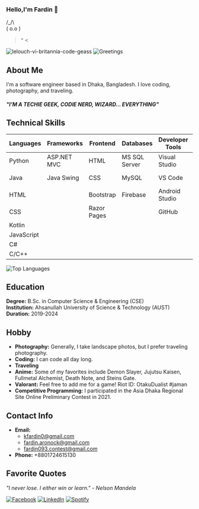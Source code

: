 ### Hello,I'm Fardin 👋
  /\_/\  
 ( o.o ) 
  > ^ <
> 


![lelouch-vi-britannia-code-geass](https://user-images.githubusercontent.com/64925270/216568044-79ebc227-eb82-4b02-a822-cab1410478f5.gif)
![Greetings](https://media.giphy.com/media/3o7TKMt1VVNkHV2PaE/giphy.gif)

## About Me

I'm a software engineer based in Dhaka, Bangladesh. I love coding, photography, and traveling.

#### _"I'M A TECHIE GEEK, CODIE NERD, WIZARD... EVERYTHING"_

## Technical Skills

| Languages       | Frameworks          | Frontend         | Databases        | Developer Tools   | Other Skills     | Soft Skills      |
|-----------------|---------------------|------------------|------------------|-------------------|------------------|------------------|
| Python          | ASP.NET MVC         | HTML             | MS SQL Server    | Visual Studio     | Latex            | Time Management |
| Java            | Java Swing          | CSS              | MySQL            | VS Code           | Arduino Uno      | Teamwork        |
| HTML            |                     | Bootstrap        | Firebase         | Android Studio    |                  | Problem Solving  |
| CSS             |                     | Razor Pages      |                  | GitHub            |                  |                  |
| Kotlin          |                     |                  |                  |                   |                  |                  |
| JavaScript      |                     |                  |                  |                   |                  |                  |
| C#              |                     |                  |                  |                   |                  |                  |
| C/C++           |                     |                  |                  |                   |                  |                  |

![Top Languages](https://github-readme-stats.vercel.app/api/top-langs/?username=Aronnok093&layout=compact)

## Education
**Degree:** B.Sc. in Computer Science & Engineering (CSE)  
**Institution:** Ahsanullah University of Science & Technology (AUST)  
**Duration:** 2019-2024  

## Hobby

- **Photography:** Generally, I take landscape photos, but I prefer traveling photography.
- **Coding:** I can code all day long.
- **Traveling**
- **Anime:** Some of my favorites include Demon Slayer, Jujutsu Kaisen, Fullmetal Alchemist, Death Note, and Steins Gate.
- **Valorant:** Feel free to add me for a game! Riot ID: OtakuDualist #jaman
- **Competitive Programming:** I participated in the Asia Dhaka Regional Site Online Preliminary Contest in 2021.

## Contact Info

- **Email:** 
  - kfardin0@gmail.com
  - fardin.aronock@gmail.com
  - fardin093.contest@gmail.com
- **Phone:** +8801724615130

## Favorite Quotes

_"I never lose. I either win or learn." - Nelson Mandela_

[![Facebook](https://www.vectorlogo.zone/logos/facebook/facebook-ar21.svg)](https://www.facebook.com/fardin.aranyak/)
[![LinkedIn](https://www.vectorlogo.zone/logos/linkedin/linkedin-ar21.svg)](https://www.linkedin.com/in/md-fardin-jaman-aranyak-744890191/)
[![Spotify](https://www.vectorlogo.zone/logos/spotify/spotify-ar21.svg)](https://open.spotify.com/artist/0a3zDmrvmZcORfPeONPvfL?si=ad14b061181d406f)
